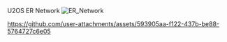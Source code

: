 U2OS ER Network
![ER_Network](https://github.com/user-attachments/assets/0e0fc9fe-229a-4efa-bb0d-3565d4d78215)


https://github.com/user-attachments/assets/593905aa-f122-437b-be88-5764727c6e05

